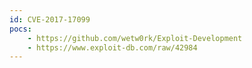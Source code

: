 ```yaml
---
id: CVE-2017-17099
pocs:
    - https://github.com/wetw0rk/Exploit-Development
    - https://www.exploit-db.com/raw/42984
---
```

